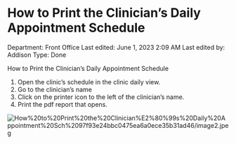 # How to Print the Clinician’s Daily Appointment Schedule

Department: Front Office
Last edited: June 1, 2023 2:09 AM
Last edited by: Addison
Type: Done

How to Print the Clinician’s Daily Appointment Schedule

1. Open the clinic’s schedule in the clinic daily view.
2. Go to the clinician’s name
3. Click on the printer icon to the left of the clinician’s name.
4. Print the pdf report that opens.

![How%20to%20Print%20the%20Clinician%E2%80%99s%20Daily%20Appointment%20Sch%2097f93e24bbc0475ea6a0ece35b31ad46/image2.jpeg](How%20to%20Print%20the%20Clinician%E2%80%99s%20Daily%20Appointment%20Sch%2097f93e24bbc0475ea6a0ece35b31ad46/image2.jpeg)